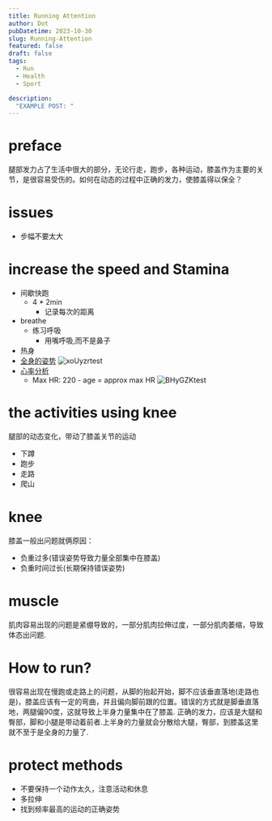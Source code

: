 ```yaml
---
title: Running Attention
author: Dot
pubDatetime: 2023-10-30
slug: Running-Attention
featured: false
draft: false
tags:
  - Run
  - Health
  - Sport

description:
  "EXAMPLE POST: "
---
```


# preface

腿部发力占了生活中很大的部分，无论行走，跑步，各种运动，膝盖作为主要的关节，是很容易受伤的。如何在动态的过程中正确的发力，使膝盖得以保全？

# issues

- 步幅不要太大
# increase the speed and Stamina

- 间歇快跑
  - 4 * 2min
    - 记录每次的距离
- breathe
  - 练习呼吸
    - 用嘴呼吸,而不是鼻子 
- 热身
- [全身的姿势](https://www.youtube.com/watch?v=_kGESn8ArrU)
![xoUyzrtest](https://cdn.jsdelivr.net/gh/h3x311/upic@main/LC3/2023/xoUyzrtest.png)
- [心率分析](https://runbundle.com/tools/heart-rate-zones-calculator)
  - Max HR: 220 - age = approx max HR
![BHyGZKtest](https://cdn.jsdelivr.net/gh/h3x311/upic@main/LC3/2023/BHyGZKtest.png)
# the activities using knee

腿部的动态变化，带动了膝盖关节的运动

- 下蹲
- 跑步
- 走路
- 爬山
  
# knee

膝盖一般出问题就俩原因：
- 负重过多(错误姿势导致力量全部集中在膝盖)
- 负重时间过长(长期保持错误姿势)

# muscle

肌肉容易出现的问题是紧绷导致的，一部分肌肉拉伸过度，一部分肌肉萎缩，导致体态出问题.

# How to run?

很容易出现在慢跑或走路上的问题，从脚的抬起开始，脚不应该垂直落地(走路也是)，膝盖应该有一定的弯曲，并且偏向脚前跟的位置。错误的方式就是脚垂直落地，两腿偏90度，这就导致上半身力量集中在了膝盖.
正确的发力，应该是大腿和臀部，脚和小腿是带动着前者.上半身的力量就会分散给大腿，臀部，到膝盖这里就不至于是全身的力量了.

# protect methods

- 不要保持一个动作太久，注意活动和休息
- 多拉伸
- 找到频率最高的运动的正确姿势
